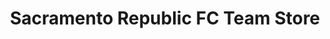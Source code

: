 ---
title: "Sacramento Republic FC Team Store"
url: /sacramento/sacramento-republic-fc-team-store/
shop: Kleidung
---